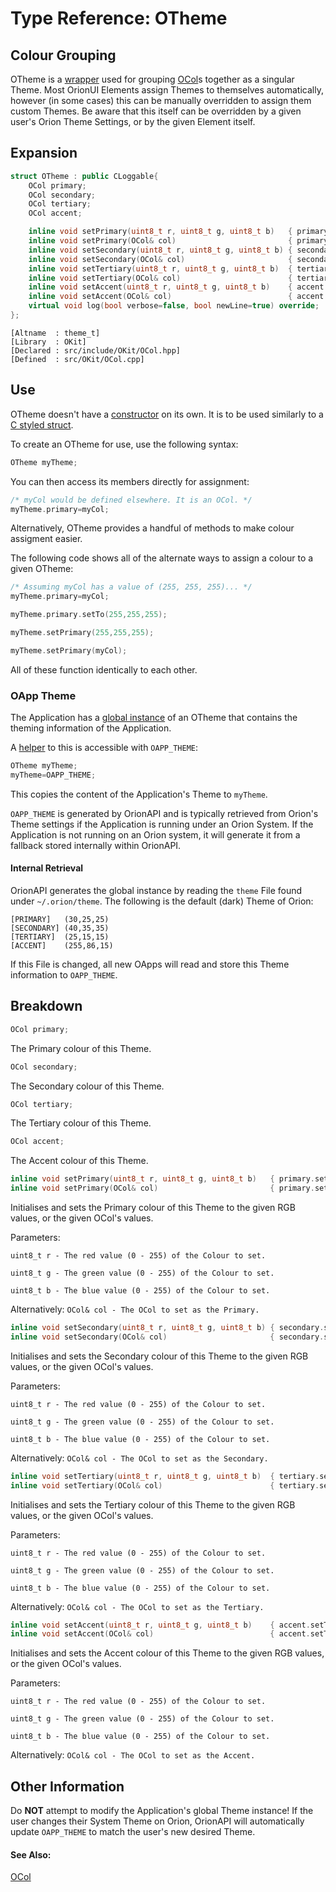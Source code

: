 # Type Reference: OTheme	
## Colour Grouping
OTheme is a [wrapper](https://en.wikipedia.org/wiki/Wrapper_function) used for grouping [OCol](https://github.com/RosettaHS/OrionAPI/blob/main/docs/Type%20Reference/OCol.md)s together as a singular Theme.
Most OrionUI Elements assign Themes to themselves automatically, however (in some cases) this can be manually overridden to assign them custom Themes.
Be aware that this itself can be overridden by a given user's Orion Theme Settings, or by the given Element itself.

## Expansion
```cpp
struct OTheme : public CLoggable{
	OCol primary;
	OCol secondary;
	OCol tertiary;
	OCol accent;

	inline void setPrimary(uint8_t r, uint8_t g, uint8_t b)   { primary.setTo(r,g,b); }
	inline void setPrimary(OCol& col)                         { primary.setTo(col.raw.r,col.raw.g,col.raw.b); }
	inline void setSecondary(uint8_t r, uint8_t g, uint8_t b) { secondary.setTo(r,g,b); }
	inline void setSecondary(OCol& col)                       { secondary.setTo(col.raw.r,col.raw.g,col.raw.b); }
	inline void setTertiary(uint8_t r, uint8_t g, uint8_t b)  { tertiary.setTo(r,g,b); }
	inline void setTertiary(OCol& col)                        { tertiary.setTo(col.raw.r,col.raw.g,col.raw.b); }
	inline void setAccent(uint8_t r, uint8_t g, uint8_t b)    { accent.setTo(r,g,b); }
	inline void setAccent(OCol& col)                          { accent.setTo(col.raw.r,col.raw.g,col.raw.b); }
	virtual void log(bool verbose=false, bool newLine=true) override;
};
```
```
[Altname  : theme_t]
[Library  : OKit]
[Declared : src/include/OKit/OCol.hpp]
[Defined  : src/OKit/OCol.cpp]
```

## Use
OTheme doesn't have a [constructor](https://www.w3schools.com/cpp/cpp_constructors.asp) on its own. It is to be used similarly to a [C styled struct](https://en.wikipedia.org/wiki/Struct_(C_programming_language)).

To create an OTheme for use, use the following syntax:
```cpp
OTheme myTheme;
```
You can then access its members directly for assignment:
```cpp
/* myCol would be defined elsewhere. It is an OCol. */
myTheme.primary=myCol;
```
Alternatively, OTheme provides a handful of methods to make colour assigment easier.

The following code shows all of the alternate ways to assign a colour to a given OTheme:
```cpp
/* Assuming myCol has a value of (255, 255, 255)... */
myTheme.primary=myCol;

myTheme.primary.setTo(255,255,255);

myTheme.setPrimary(255,255,255);

myTheme.setPrimary(myCol);
```
All of these function identically to each other.

### OApp Theme
The Application has a [global instance](https://en.wikipedia.org/wiki/Global_variable) of an OTheme that contains the theming information of the Application.

A [helper](https://github.com/RosettaHS/OrionAPI/blob/main/docs/API%20Configuration.md#orion_nohelpers) to this is accessible with `OAPP_THEME`:
```cpp
OTheme myTheme;
myTheme=OAPP_THEME;
```
This copies the content of the Application's Theme to `myTheme`.

`OAPP_THEME` is generated by OrionAPI and is typically retrieved from Orion's Theme settings if the Application is running under an Orion System.
If the Application is not running on an Orion system, it will generate it from a fallback stored internally within OrionAPI.

#### Internal Retrieval
OrionAPI generates the global instance by reading the `theme` File found under `~/.orion/theme`.
The following is the default (dark) Theme of Orion:
```
[PRIMARY]   (30,25,25)
[SECONDARY] (40,35,35)
[TERTIARY]  (25,15,15)
[ACCENT]    (255,86,15)
```
If this File is changed, all new OApps will read and store this Theme information to `OAPP_THEME`.

## Breakdown
```cpp
OCol primary;
```
The Primary colour of this Theme.
```cpp
OCol secondary;
```
The Secondary colour of this Theme.
```cpp
OCol tertiary;
```
The Tertiary colour of this Theme.
```cpp
OCol accent;
```
The Accent colour of this Theme.
```cpp
inline void setPrimary(uint8_t r, uint8_t g, uint8_t b)   { primary.setTo(r,g,b); }
inline void setPrimary(OCol& col)                         { primary.setTo(col.raw.r,col.raw.g,col.raw.b); }
```
Initialises and sets the Primary colour of this Theme to the given RGB values, or the given OCol's values. 

Parameters:

`uint8_t r - The red value (0 - 255) of the Colour to set.`

`uint8_t g - The green value (0 - 255) of the Colour to set.`

`uint8_t b - The blue value (0 - 255) of the Colour to set.`

Alternatively: `OCol& col - The OCol to set as the Primary.`

```cpp
inline void setSecondary(uint8_t r, uint8_t g, uint8_t b) { secondary.setTo(r,g,b); }
inline void setSecondary(OCol& col)                       { secondary.setTo(col.raw.r,col.raw.g,col.raw.b); }
```
Initialises and sets the Secondary colour of this Theme to the given RGB values, or the given OCol's values. 

Parameters:

`uint8_t r - The red value (0 - 255) of the Colour to set.`

`uint8_t g - The green value (0 - 255) of the Colour to set.`

`uint8_t b - The blue value (0 - 255) of the Colour to set.`

Alternatively: `OCol& col - The OCol to set as the Secondary.`

```cpp
inline void setTertiary(uint8_t r, uint8_t g, uint8_t b)  { tertiary.setTo(r,g,b); }
inline void setTertiary(OCol& col)                        { tertiary.setTo(col.raw.r,col.raw.g,col.raw.b); }
```
Initialises and sets the Tertiary colour of this Theme to the given RGB values, or the given OCol's values. 

Parameters:

`uint8_t r - The red value (0 - 255) of the Colour to set.`

`uint8_t g - The green value (0 - 255) of the Colour to set.`

`uint8_t b - The blue value (0 - 255) of the Colour to set.`

Alternatively: `OCol& col - The OCol to set as the Tertiary.`

```cpp
inline void setAccent(uint8_t r, uint8_t g, uint8_t b)    { accent.setTo(r,g,b); }
inline void setAccent(OCol& col)                          { accent.setTo(col.raw.r,col.raw.g,col.raw.b); }
```

Initialises and sets the Accent colour of this Theme to the given RGB values, or the given OCol's values. 

Parameters:

`uint8_t r - The red value (0 - 255) of the Colour to set.`

`uint8_t g - The green value (0 - 255) of the Colour to set.`

`uint8_t b - The blue value (0 - 255) of the Colour to set.`

Alternatively: `OCol& col - The OCol to set as the Accent.`

## Other Information
Do **NOT** attempt to modify the Application's global Theme instance! If the user changes their System Theme on Orion, OrionAPI will automatically update `OAPP_THEME` to match the user's new desired Theme.

<!-- TODO: ADD OVERRIDES -->

#### See Also:
[OCol](https://github.com/RosettaHS/OrionAPI/blob/main/docs/Type%20Reference/OCol.md)